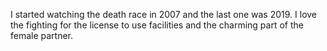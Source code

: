 I started watching the death race in 2007 and the last one was 2019. I love the fighting for the license to use facilities and the charming part of the female partner.
